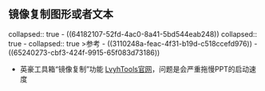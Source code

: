 ## 镜像复制图形或者文本
collapsed:: true
	- ((64182107-52fd-4ac0-8a41-5bd544eab248))
	  collapsed:: true
		- collapsed:: true
		  >参考
			- ((3110248a-feac-4f31-b19d-c518ccefd976))
			- ((65240273-cbf3-424f-9915-65f083d73186))
- 英豪工具箱“镜像复制”功能 [LvyhTools官网](http://addins.cn/yhtools/)，问题是会严重拖慢PPT的启动速度